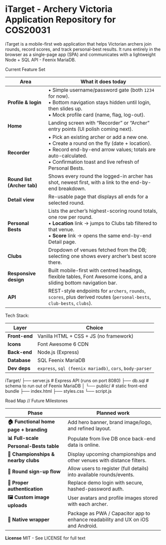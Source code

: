 # iTarget - Archery Victoria Application Repository for COS20031

iTarget is a mobile-first web application that helps Victorian archers join rounds, record scores, and track personal-best results.
It runs entirely in the browser as a single-page app (SPA) and communicates with a lightweight Node + SQL API - Feenix MariaDB.

Current Feature Set

| Area                        | What it does today                                                                                                                                                                                                         |
| --------------------------- | -------------------------------------------------------------------------------------------------------------------------------------------------------------------------------------------------------------------------- |
| **Profile & login**         | • Simple username/password gate (both `1234` for now).<br>• Bottom navigation stays hidden until login, then slides up.<br>• Mock profile card (name, flag, log-out).                                                      |
| **Home**                    | Landing screen with “Recorder” or “Archer” entry points (UI polish coming next).                                                                                                                                           |
| **Recorder**                | • Pick an existing archer or add a new one.<br>• Create a round on the fly (date + location).<br>• Record end-by-end arrow values; totals are auto-calculated.<br>• Confirmation toast and live refresh of Personal Bests. |
| **Round list (Archer tab)** | Shows every round the logged-in archer has shot, newest first, with a link to the end-by-end breakdown.                                                                                                                    |
| **Detail view**             | Re-usable page that displays all ends for a selected round.                                                                                                                                                                |
| **Personal Bests**          | Lists the archer’s highest-scoring round totals, one row per round.<br>• **Location** link → jumps to Clubs tab filtered to that venue.<br>• **Score** link → opens the same end-by-end Detail page.                       |
| **Clubs**                   | Dropdown of venues fetched from the DB; selecting one shows every archer’s best score there.                                                                                                                               |
| **Responsive design**       | Built mobile-first with centred headings, flexible tables, Font Awesome icons, and a sliding bottom navigation bar.                                                                                                        |
| **API**                     | REST-style endpoints for `archers`, `rounds`, `scores`, plus derived routes (`personal-bests`, `club-bests`, `clubs`).                                                                                                     |

Tech Stack:

| Layer         | Choice                                      |
| ------------- | ------------------------------------------- |
| **Front-end** | Vanilla HTML + CSS + JS (no framework)      |
| **Icons**     | Font Awesome 6 CDN                          |
| **Back-end**  | Node.js (Express)                           |
| **Database**  | SQL Feenix MariaDB                          |
| **Dev deps**  | `express`, `sql (feenix mariadb)`, `cors`, `body-parser` |

iTarget/
├── server.js      # Express API (runs on port 8080)
├── db.sql         # schema to run out of Feenix MariaDB
│
└── public/        # static front-end bundle
    ├── index.html
    ├── styles.css
    └── script.js

Road Map // Future Milestones

| Phase                                  | Planned work                                                                     |
| -------------------------------------- | -------------------------------------------------------------------------------- |
| **🏠 Functional home page + branding** | Add hero banner, brand image/logo, and refined layout.                           |
| **📊 Full-scale Personal-Bests table** | Populate from live DB once back-end data is online.                              |
| **📍 Championships & nearby clubs**    | Display upcoming championships and other venues with distance filters.           |
| **📝 Round sign-up flow**              | Allow users to register (full details) into available rounds/events.             |
| **🔐 Proper authentication**           | Replace demo login with secure, hashed-password auth.                            |
| **🖼 Custom image uploads**            | User avatars and profile images stored with each archer.                         |
| **📱 Native wrapper**                  | Package as PWA / Capacitor app to enhance readability and UX on iOS and Android. |


**License**
MIT - See LICENSE for full text